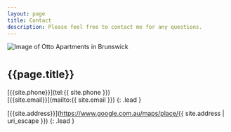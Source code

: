 ```yaml
---
layout: page
title: Contact
description: Please feel free to contact me for any questions. 
---
```


![Image of Otto Apartments in Brunswick](/project-photos/otto/thumbs/damgar-otto-apartments-brunswick-00.jpg)

<h1><small>{{page.title}}</small></h1>

[{{site.phone}}](tel:{{ site.phone }}) <br>
[{{site.email}}](mailto:{{ site.email }})
{: .lead }

[{{site.address}}](https://www.google.com.au/maps/place/{{ site.address | uri_escape }})
{: .lead }

<!-- <a href="https://www.google.com/maps/place/{{ site.address | uri_escape }}" class="location-map">
  <img
    width="460"
    src="https://maps.googleapis.com/maps/api/staticmap?key=AIzaSyBxNBJDKP6lj53W9lVTcuMW-hah80zUwbQ&zoom=11&format=png&maptype=roadmap&style=element:geometry%7Ccolor:0xf5f5f5&style=element:labels.icon%7Cvisibility:off&style=element:labels.text.fill%7Ccolor:0x616161&style=element:labels.text.stroke%7Ccolor:0xf5f5f5&style=feature:administrative.land_parcel%7Cvisibility:off&style=feature:administrative.land_parcel%7Celement:labels.text.fill%7Ccolor:0xbdbdbd&style=feature:administrative.province%7Ccolor:0xffeb3b%7Cvisibility:off&style=feature:poi%7Cvisibility:off&style=feature:poi%7Celement:geometry%7Ccolor:0xeeeeee&style=feature:poi%7Celement:labels.text%7Cvisibility:off&style=feature:poi%7Celement:labels.text.fill%7Ccolor:0x757575&style=feature:poi.business%7Cvisibility:off&style=feature:poi.park%7Celement:geometry%7Ccolor:0xe5e5e5&style=feature:poi.park%7Celement:labels.text.fill%7Ccolor:0x9e9e9e&style=feature:road%7Celement:geometry%7Ccolor:0xffffff&style=feature:road%7Celement:labels%7Cvisibility:off&style=feature:road%7Celement:labels.icon%7Cvisibility:off&style=feature:road.arterial%7Cvisibility:off&style=feature:road.arterial%7Celement:labels.text.fill%7Ccolor:0x757575&style=feature:road.highway%7Celement:geometry%7Ccolor:0xdadada&style=feature:road.highway%7Celement:labels%7Cvisibility:off&style=feature:road.highway%7Celement:labels.text.fill%7Ccolor:0x616161&style=feature:road.local%7Cvisibility:off&style=feature:road.local%7Celement:labels.text.fill%7Ccolor:0x9e9e9e&style=feature:transit%7Cvisibility:off&style=feature:transit.line%7Celement:geometry%7Ccolor:0xe5e5e5&style=feature:transit.station%7Celement:geometry%7Ccolor:0xeeeeee&style=feature:water%7Celement:geometry%7Ccolor:0xc9c9c9&style=feature:water%7Celement:labels.text%7Cvisibility:off&style=feature:water%7Celement:labels.text.fill%7Ccolor:0x9e9e9e&size=460x460&markers=size:large%7Ccolor:0x757575%7Clabel:%7C79+{{ site.address | uri_escape }}"/>
</a> -->
